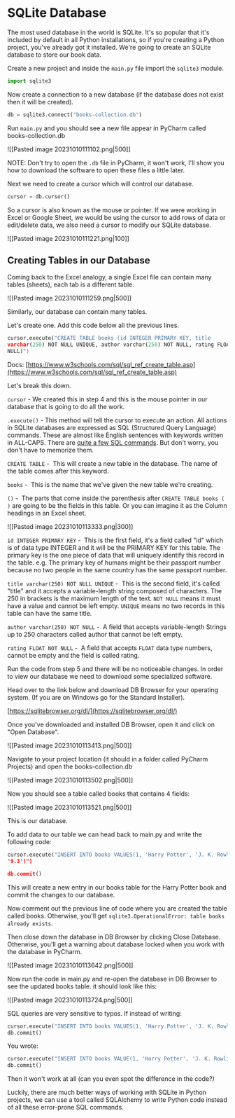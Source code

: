 # SQLite Database

The most used database in the world is SQLite. It's so popular that it's included by default in all Python installations, so if you're creating a Python project, you've already got it installed. We're going to create an SQLite database to store our book data.

Create a new project and inside the `main.py` file import the `sqlite3` module.
```python
import sqlite3
```

Now create a connection to a new database (if the database does not exist then it will be created).
```python
db = sqlite3.connect("books-collection.db")
```

Run `main.py` and you should see a new file appear in PyCharm called books-collection.db

![[Pasted image 20231010111102.png|500]]

NOTE: Don't try to open the `.db` file in PyCharm, it won't work, I'll show you how to download the software to open these files a little later.

Next we need to create a cursor which will control our database.
```python
cursor = db.cursor()
```

So a cursor is also known as the mouse or pointer. If we were working in Excel or Google Sheet, we would be using the cursor to add rows of data or edit/delete data, we also need a cursor to modify our SQLite database.

![[Pasted image 20231010111221.png|100]]

## Creating Tables in our Database

Coming back to the Excel analogy, a single Excel file can contain many tables (sheets), each tab is a different table.

![[Pasted image 20231010111259.png|500]]

Similarly, our database can contain many tables.

Let's create one. Add this code below all the previous lines.
```python
cursor.execute("CREATE TABLE books (id INTEGER PRIMARY KEY, title
varchar(250) NOT NULL UNIQUE, author varchar(250) NOT NULL, rating FLOAT NOT
NULL)")
```

Docs: [https://www.w3schools.com/sql/sql_ref_create_table.asp](https://www.w3schools.com/sql/sql_ref_create_table.asp)

Let's break this down.

`cursor` - We created this in step 4 and this is the mouse pointer in our database that is going to do all the work.

`.execute()` - This method will tell the cursor to execute an action. All actions in SQLite databases are expressed as SQL (Structured Query Language) commands. These are almost like English sentences with keywords written in ALL-CAPS. There are [quite a few SQL commands](https://www.codecademy.com/articles/sql-commands). But don't worry, you don't have to memorize them.

`CREATE TABLE` -  This will create a new table in the database. The name of the table comes after this keyword.

`books` -  This is the name that we've given the new table we're creating.

`()` -  The parts that come inside the parenthesis after `CREATE TABLE books ( )` are going to be the fields in this table. Or you can imagine it as the Column headings in an Excel sheet.

![[Pasted image 20231010113333.png|300]]

`id INTEGER PRIMARY KEY` -  This is the first field, it's a field called "id" which is of data type INTEGER and it will be the PRIMARY KEY for this table. The primary key is the one piece of data that will uniquely identify this record in the table. e.g. The primary key of humans might be their passport number because no two people in the same country has the same passport number.

`title varchar(250) NOT NULL UNIQUE` -  This is the second field, it's called "title" and it accepts a variable-length string composed of characters. The 250 in brackets is the maximum length of the text. `NOT NULL` means it must have a value and cannot be left empty. `UNIQUE` means no two records in this table can have the same title.

`author varchar(250) NOT NULL` -  A field that accepts variable-length Strings up to 250 characters called author that cannot be left empty.

`rating FLOAT NOT NULL` -  A field that accepts `FLOAT` data type numbers, cannot be empty and the field is called rating.

Run the code from step 5 and there will be no noticeable changes. In order to view our database we need to download some specialized software.

Head over to the link below and download DB Browser for your operating system. (If you are on Windows go for the Standard Installer).

[https://sqlitebrowser.org/dl/](https://sqlitebrowser.org/dl/)

Once you've downloaded and installed DB Browser, open it and click on "Open Database".

![[Pasted image 20231010113413.png|500]]

Navigate to your project location (it should in a folder called PyCharm Projects) and open the books-collection.db

![[Pasted image 20231010113502.png|500]]

Now you should see a table called books that contains 4 fields:

![[Pasted image 20231010113521.png|500]]

This is our database.

To add data to our table we can head back to main.py and write the following code:

```python
cursor.execute("INSERT INTO books VALUES(1, 'Harry Potter', 'J. K. Rowling',
'9.3')")

db.commit()
```

This will create a new entry in our books table for the Harry Potter book and commit the changes to our database.

Now comment out the previous line of code where you are created the table called books. Otherwise, you'll get `sqlite3.OperationalError: table books already exists`.

Then close down the database in DB Browser by clicking Close Database. Otherwise, you'll get a warning about database locked when you work with the database in PyCharm.

![[Pasted image 20231010113642.png|500]]

Now run the code in main.py and re-open the database in DB Browser to see the updated books table. it should look like this:

![[Pasted image 20231010113724.png|500]]

SQL queries are very sensitive to typos. If instead of writing:

```python
cursor.execute("INSERT INTO books VALUES(1, 'Harry Potter', 'J. K. Rowling', '9.3')")
db.commit()
```

You wrote:

```python
cursor.execute("INSERT INTO books VALUE(1, 'Harry Potter', 'J. K. Rowling', '9.3')")
db.commit()
```

Then it won't work at all (can you even spot the difference in the code?)

Luckily, there are much better ways of working with SQLite in Python projects, we can use a tool called SQLAlchemy to write Python code instead of all these error-prone SQL commands.